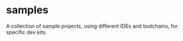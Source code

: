 # samples
A collection of sample projects, using different IDEs and toolchains, for specific dev kits.
